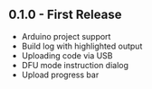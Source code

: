 ## 0.1.0 - First Release
* Arduino project support
* Build log with highlighted output
* Uploading code via USB
* DFU mode instruction dialog
* Upload progress bar
